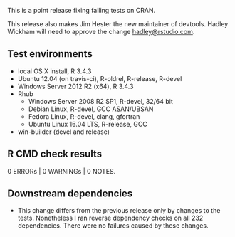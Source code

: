 This is a point release fixing failing tests on CRAN.

This release also makes Jim Hester the new maintainer of devtools. Hadley
Wickham will need to approve the change <hadley@rstudio.com>.

## Test environments

* local OS X install, R 3.4.3
* Ubuntu 12.04 (on travis-ci), R-oldrel, R-release, R-devel
* Windows Server 2012 R2 (x64), R 3.4.3
* Rhub
  * Windows Server 2008 R2 SP1, R-devel, 32/64 bit
  * Debian Linux, R-devel, GCC ASAN/UBSAN
  * Fedora Linux, R-devel, clang, gfortran
  * Ubuntu Linux 16.04 LTS, R-release, GCC
* win-builder (devel and release)

## R CMD check results

0 ERRORs | 0 WARNINGs | 0 NOTES.

## Downstream dependencies

* This change differs from the previous release only by changes to the tests.
  Nonetheless I ran reverse dependency checks on all 232
  dependencies. There were no failures caused by these changes.
